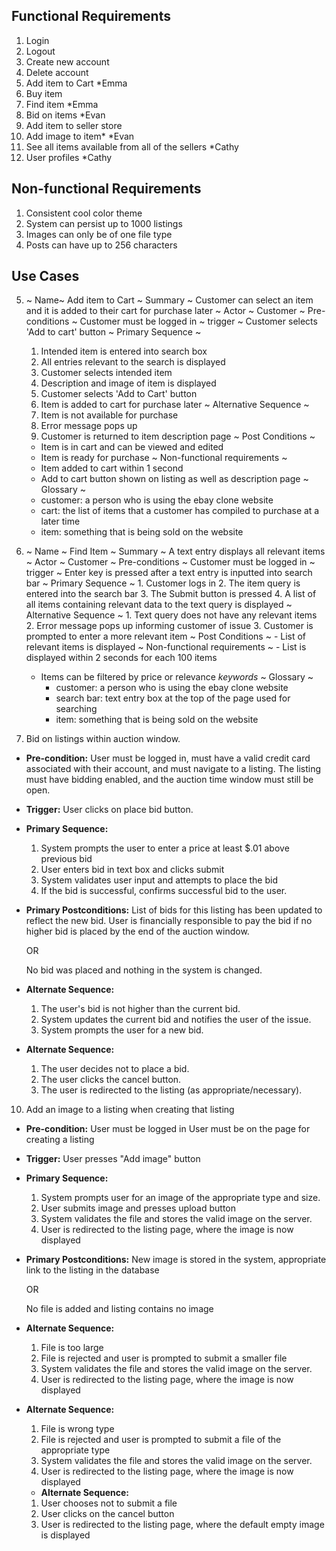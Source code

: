 ## Functional Requirements

1. Login
2. Logout
3. Create new account
4. Delete account
5. Add item to Cart *Emma
6. Buy item
7. Find item *Emma
8. Bid on items *Evan
9. Add item to seller store
10. Add image to item* *Evan
11. See all items available from all of the sellers *Cathy
12. User profiles *Cathy

## Non-functional Requirements

1. Consistent cool color theme
2. System can persist up to 1000 listings
3. Images can only be of one file type
4. Posts can have up to 256 characters

## Use Cases

5. ~ Name~ Add item to Cart
~ Summary ~ Customer can select an item and it is added to their cart for purchase later
~ Actor ~ Customer
~ Pre-conditions ~ Customer must be logged in
~ trigger ~ Customer selects 'Add to cart' button
~ Primary Sequence ~
	1. Intended item is entered into search box
	2. All entries relevant to the search is displayed
	3. Customer selects intended item
	4. Description and image of item is displayed
	5. Customer selects 'Add to Cart' button
	6. Item is added to cart for purchase later
~ Alternative Sequence ~
	1. Item is not available for purchase
	2. Error message pops up
	3. Customer is returned to item description page
~ Post Conditions ~
	- Item is in cart and can be viewed and edited
	- Item is ready for purchase
~ Non-functional requirements ~ 
	- Item added to cart within 1 second
	- Add to cart button shown on listing as well as description page
~ Glossary ~
	- customer: a person who is using the ebay clone website
	- cart: the list of items that a customer has compiled to purchase at a later time
	- item: something that is being sold on the website

7. ~ Name ~ Find Item
~ Summary ~ A text entry displays all relevant items
~ Actor ~ Customer 
~ Pre-conditions ~ Customer must be logged in
~ trigger ~ Enter key is pressed after a text entry is inputted into search bar
~ Primary Sequence ~
        1. Customer logs in
	2. The item query is entered into the search bar
	3. The Submit button is pressed
	4. A list of all items containing relevant data to the text query is displayed
~ Alternative Sequence ~
        1. Text query does not have any relevant items
	2. Error message pops up informing customer of issue
	3. Customer is prompted to enter a more relevant item
~ Post Conditions ~
        - List of relevant items is displayed
~ Non-functional requirements ~ 
        - List is displayed within 2 seconds for each 100 items
	- Items can be filtered by price or relevance *keywords*
~ Glossary ~
        - customer: a person who is using the ebay clone website
        - search bar: text entry box at the top of the page used for searching
        - item: something that is being sold on the website

8. Bid on listings within auction window.

- **Pre-condition:**
  User must be logged in, must have a valid credit card associated with their account, and must navigate to a listing.
  The listing must have bidding enabled, and the auction time window must still be open.

- **Trigger:**
  User clicks on place bid button.

- **Primary Sequence:**

  1. System prompts the user to enter a price at least $.01 above previous bid
  2. User enters bid in text box and clicks submit
  3. System validates user input and attempts to place the bid
  4. If the bid is successful, confirms successful bid to the user.

- **Primary Postconditions:**
  List of bids for this listing has been updated to reflect the new bid. User is financially responsible to pay the bid
  if no higher bid is placed by the end of the auction window.

  OR

  No bid was placed and nothing in the system is changed.

- **Alternate Sequence:**

  1. The user's bid is not higher than the current bid.
  2. System updates the current bid and notifies the user of the issue.
  3. System prompts the user for a new bid.

- **Alternate Sequence:**

  1. The user decides not to place a bid.
  2. The user clicks the cancel button.
  3. The user is redirected to the listing (as appropriate/necessary).

10. Add an image to a listing when creating that listing

- **Pre-condition:**
  User must be logged in
  User must be on the page for creating a listing

- **Trigger:**
  User presses "Add image" button

- **Primary Sequence:**

  1. System prompts user for an image of the appropriate type and size.
  2. User submits image and presses upload button
  3. System validates the file and stores the valid image on the server.
  4. User is redirected to the listing page, where the image is now displayed

- **Primary Postconditions:**
  New image is stored in the system, appropriate link to the listing in the database

  OR

  No file is added and listing contains no image

- **Alternate Sequence:**

  1. File is too large
  2. File is rejected and user is prompted to submit a smaller file
  3. System validates the file and stores the valid image on the server.
  4. User is redirected to the listing page, where the image is now displayed

- **Alternate Sequence:**

  1. File is wrong type
  2. File is rejected and user is prompted to submit a file of the appropriate type
  3. System validates the file and stores the valid image on the server.
  4. User is redirected to the listing page, where the image is now displayed

  - **Alternate Sequence:**

  1. User chooses not to submit a file
  2. User clicks on the cancel button
  3. User is redirected to the listing page, where the default empty image is displayed
